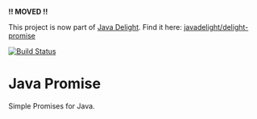 **!! MOVED !!**

This project is now part of [Java Delight](http://javadelight.org). Find it here: [javadelight/delight-promise](https://github.com/javadelight/delight-promise)



[![Build Status](https://travis-ci.org/mxro/java-promise.svg)](https://travis-ci.org/mxro/java-promise)

# Java Promise

Simple Promises for Java.

